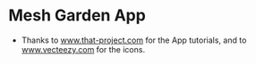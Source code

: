 # Mesh Garden App

* Thanks to www.that-project.com for the App tutorials, and to www.vecteezy.com for the icons.
